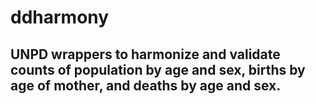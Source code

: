 # ddharmony

## UNPD wrappers to harmonize and validate counts of population by age and sex, births by age of mother, and deaths by age and sex.
